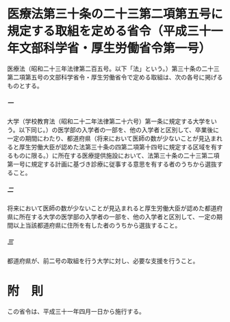# 医療法第三十条の二十三第二項第五号に規定する取組を定める省令（平成三十一年文部科学省・厚生労働省令第一号）
医療法（昭和二十三年法律第二百五号。以下「法」という。）第三十条の二十三第二項第五号の文部科学省令・厚生労働省令で定める取組は、次の各号に掲げるものとする。
##### 一
大学（学校教育法（昭和二十二年法律第二十六号）第一条に規定する大学をいう。以下同じ。）の医学部の入学者の一部を、他の入学者と区別して、卒業後に一定の期間にわたり、都道府県（将来において医師の数が少ないことが見込まれると厚生労働大臣が認めた法第三十条の四第二項第十四号に規定する区域を有するものに限る。）に所在する医療提供施設において、法第三十条の二十三第二項第一号に規定する計画に基づき診療に従事する意思を有する者のうちから選抜すること。
##### 二
将来において医師の数が少ないことが見込まれると厚生労働大臣が認めた都道府県に所在する大学の医学部の入学者の一部を、他の入学者と区別して、一定の期間以上当該都道府県に住所を有した者のうちから選抜すること。
##### 三
都道府県が、前二号の取組を行う大学に対し、必要な支援を行うこと。
# 附　則
この省令は、平成三十一年四月一日から施行する。
